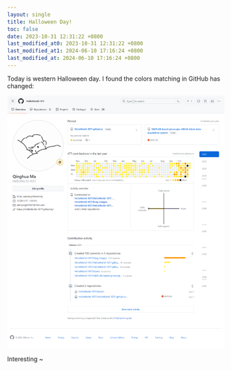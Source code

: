 ```yaml
---
layout: single
title: Halloween Day!
toc: false
date: 2023-10-31 12:31:22 +0800
last_modified_at0: 2023-10-31 12:31:22 +0800
last_modified_at1: 2024-06-10 17:16:24 +0800
last_modified_at: 2024-06-10 17:16:24 +0800
---
```


Today is western Halloween day. I found the colors matching in GitHub has changed:

![2023-10-31_132813](https://raw.githubusercontent.com/HelloWorld-1017/blog-images/main/imgs/202310311329211.png)

Interesting ~

<br>